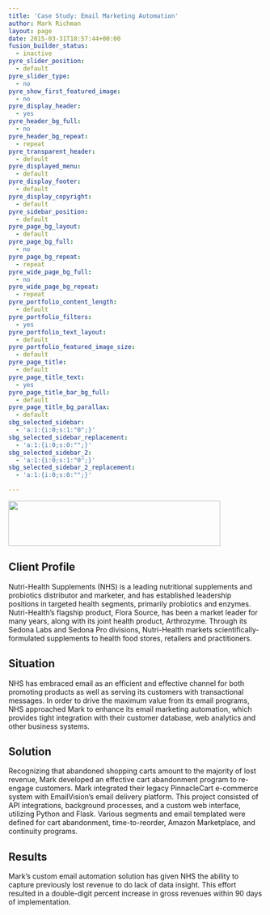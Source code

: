 ```yaml
---
title: 'Case Study: Email Marketing Automation'
author: Mark Richman
layout: page
date: 2015-03-31T18:57:44+00:00
fusion_builder_status:
  - inactive
pyre_slider_position:
  - default
pyre_slider_type:
  - no
pyre_show_first_featured_image:
  - no
pyre_display_header:
  - yes
pyre_header_bg_full:
  - no
pyre_header_bg_repeat:
  - repeat
pyre_transparent_header:
  - default
pyre_displayed_menu:
  - default
pyre_display_footer:
  - default
pyre_display_copyright:
  - default
pyre_sidebar_position:
  - default
pyre_page_bg_layout:
  - default
pyre_page_bg_full:
  - no
pyre_page_bg_repeat:
  - repeat
pyre_wide_page_bg_full:
  - no
pyre_wide_page_bg_repeat:
  - repeat
pyre_portfolio_content_length:
  - default
pyre_portfolio_filters:
  - yes
pyre_portfolio_text_layout:
  - default
pyre_portfolio_featured_image_size:
  - default
pyre_page_title:
  - default
pyre_page_title_text:
  - yes
pyre_page_title_bar_bg_full:
  - default
pyre_page_title_bg_parallax:
  - default
sbg_selected_sidebar:
  - 'a:1:{i:0;s:1:"0";}'
sbg_selected_sidebar_replacement:
  - 'a:1:{i:0;s:0:"";}'
sbg_selected_sidebar_2:
  - 'a:1:{i:0;s:1:"0";}'
sbg_selected_sidebar_2_replacement:
  - 'a:1:{i:0;s:0:"";}'

---
```

<img class="alignnone  wp-image-635" src="http://www.markrichman.com/wp-content/uploads/2015/03/6HTh1FgkSFNSygoRZO0f_MEC9VrMjncHXGwJFqskkqc-1024x218.png" alt="" width="419" height="89" srcset="http://www.markrichman.com/wp-content/uploads/2015/03/6HTh1FgkSFNSygoRZO0f_MEC9VrMjncHXGwJFqskkqc-300x64.png 300w, http://www.markrichman.com/wp-content/uploads/2015/03/6HTh1FgkSFNSygoRZO0f_MEC9VrMjncHXGwJFqskkqc-1024x218.png 1024w, http://www.markrichman.com/wp-content/uploads/2015/03/6HTh1FgkSFNSygoRZO0f_MEC9VrMjncHXGwJFqskkqc.png 1155w" sizes="(max-width: 419px) 100vw, 419px" />

## Client Profile

Nutri-Health Supplements (NHS) is a leading nutritional supplements and probiotics distributor and marketer, and has established leadership positions in targeted health segments, primarily probiotics and enzymes. Nutri-Health’s flagship product, Flora Source, has been a market leader for many years, along with its joint health product, Arthrozyme. Through its Sedona Labs and Sedona Pro divisions, Nutri-Health markets scientifically-formulated supplements to health food stores, retailers and practitioners.

## Situation

NHS has embraced email as an efficient and effective channel for both promoting products as well as serving its customers with transactional messages. In order to drive the maximum value from its email programs, NHS approached Mark to enhance its email marketing automation, which provides tight integration with their customer database, web analytics and other business systems.

## Solution

Recognizing that abandoned shopping carts amount to the majority of lost revenue, Mark developed an effective cart abandonment program to re-engage customers. Mark integrated their legacy PinnacleCart e-commerce system with EmailVision’s email delivery platform. This project consisted of API integrations, background processes, and a custom web interface, utilizing Python and Flask. Various segments and email templated were defined for cart abandonment, time-to-reorder, Amazon Marketplace, and continuity programs.

## Results

Mark’s custom email automation solution has given NHS the ability to capture previously lost revenue to do lack of data insight. This effort resulted in a double-digit percent increase in gross revenues within 90 days of implementation.